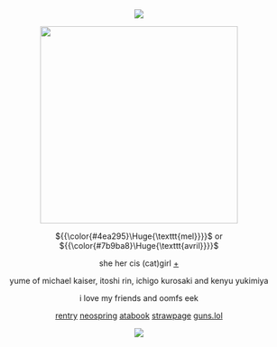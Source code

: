 &nbsp;
<div align="center">

![](https://komarev.com/ghpvc/?username=moidix&label=🗝&color=f9d9aa&abbreviated=true)

<img src="https://i.postimg.cc/ydFrv3QR/upjgcy.png" width="350" height="350">

${{\color{#4ea295}\Huge{\texttt{mel}}}}$ or ${{\color{#7b9ba8}\Huge{\texttt{avril}}}}$

she her cis (cat)girl [+](https://pronouns.cc/@rosy)

yume of michael kaiser, itoshi rin, ichigo kurosaki and kenyu yukimiya

i love my friends and oomfs eek

[rentry](https://rentry.co/jules) [neospring](https://neospring.org/@gurohime) [atabook](https://wxs.atabook.org) [strawpage](https://mdma.straw.page) [guns.lol](https://guns.lol/lesbian)
 
![](https://spotify-github-profile.kittinanx.com/api/view.svg?uid=314mkicxlkkdu2xbfq5sn4qlspni&cover_image=true&theme=natemoo-re&show_offline=true&background_color=121212&interchange=false&bar_color=1448c2&bar_color_cover=false)
<div>
